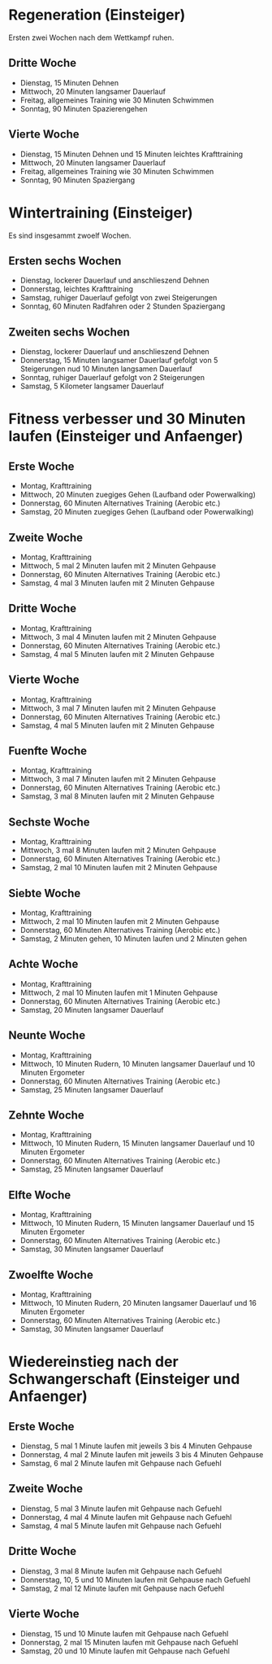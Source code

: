 # Regeneration (Einsteiger)

Ersten zwei Wochen nach dem Wettkampf ruhen.

## Dritte Woche

* Dienstag, 15 Minuten Dehnen
* Mittwoch, 20 Minuten langsamer Dauerlauf
* Freitag, allgemeines Training wie 30 Minuten Schwimmen
* Sonntag, 90 Minuten Spazierengehen

## Vierte Woche

* Dienstag, 15 Minuten Dehnen und 15 Minuten leichtes Krafttraining
* Mittwoch, 20 Minuten langsamer Dauerlauf
* Freitag, allgemeines Training wie 30 Minuten Schwimmen
* Sonntag, 90 Minuten Spaziergang

# Wintertraining (Einsteiger)

Es sind insgesammt zwoelf Wochen.

## Ersten sechs Wochen

* Dienstag, lockerer Dauerlauf und anschlieszend Dehnen
* Donnerstag, leichtes Krafttraining
* Samstag, ruhiger Dauerlauf gefolgt von zwei Steigerungen
* Sonntag, 60 Minuten Radfahren oder 2 Stunden Spaziergang

## Zweiten sechs Wochen

* Dienstag, lockerer Dauerlauf und anschlieszend Dehnen
* Donnerstag, 15 Minuten langsamer Dauerlauf gefolgt von 5 Steigerungen nud 10 Minuten langsamen Dauerlauf
* Sonntag, ruhiger Dauerlauf gefolgt von 2 Steigerungen
* Samstag, 5 Kilometer langsamer Dauerlauf

# Fitness verbesser und 30 Minuten laufen (Einsteiger und Anfaenger)

## Erste Woche

* Montag, Krafttraining
* Mittwoch, 20 Minuten zuegiges Gehen (Laufband oder Powerwalking)
* Donnerstag, 60 Minuten Alternatives Training (Aerobic etc.)
* Samstag, 20 Minuten zuegiges Gehen (Laufband oder Powerwalking)

## Zweite Woche

* Montag, Krafttraining
* Mittwoch, 5 mal 2 Minuten laufen mit 2 Minuten Gehpause
* Donnerstag, 60 Minuten Alternatives Training (Aerobic etc.)
* Samstag, 4 mal 3 Minuten laufen mit 2 Minuten Gehpause

## Dritte Woche

* Montag, Krafttraining
* Mittwoch, 3 mal 4 Minuten laufen mit 2 Minuten Gehpause
* Donnerstag, 60 Minuten Alternatives Training (Aerobic etc.)
* Samstag, 4 mal 5 Minuten laufen mit 2 Minuten Gehpause

## Vierte Woche

* Montag, Krafttraining
* Mittwoch, 3 mal 7 Minuten laufen mit 2 Minuten Gehpause
* Donnerstag, 60 Minuten Alternatives Training (Aerobic etc.)
* Samstag, 4 mal 5 Minuten laufen mit 2 Minuten Gehpause

## Fuenfte Woche

* Montag, Krafttraining
* Mittwoch, 3 mal 7 Minuten laufen mit 2 Minuten Gehpause
* Donnerstag, 60 Minuten Alternatives Training (Aerobic etc.)
* Samstag, 3 mal 8 Minuten laufen mit 2 Minuten Gehpause

## Sechste Woche

* Montag, Krafttraining
* Mittwoch, 3 mal 8 Minuten laufen mit 2 Minuten Gehpause
* Donnerstag, 60 Minuten Alternatives Training (Aerobic etc.)
* Samstag, 2 mal 10 Minuten laufen mit 2 Minuten Gehpause

## Siebte Woche

* Montag, Krafttraining
* Mittwoch, 2 mal 10 Minuten laufen mit 2 Minuten Gehpause
* Donnerstag, 60 Minuten Alternatives Training (Aerobic etc.)
* Samstag, 2 Minuten gehen, 10 Minuten laufen und 2 Minuten gehen

## Achte Woche

* Montag, Krafttraining
* Mittwoch, 2 mal 10 Minuten laufen mit 1 Minuten Gehpause
* Donnerstag, 60 Minuten Alternatives Training (Aerobic etc.)
* Samstag, 20 Minuten langsamer Dauerlauf

## Neunte Woche

* Montag, Krafttraining
* Mittwoch, 10 Minuten Rudern, 10 Minuten langsamer Dauerlauf und 10 Minuten Ergometer
* Donnerstag, 60 Minuten Alternatives Training (Aerobic etc.)
* Samstag, 25 Minuten langsamer Dauerlauf

## Zehnte Woche

* Montag, Krafttraining
* Mittwoch, 10 Minuten Rudern, 15 Minuten langsamer Dauerlauf und 10 Minuten Ergometer
* Donnerstag, 60 Minuten Alternatives Training (Aerobic etc.)
* Samstag, 25 Minuten langsamer Dauerlauf

## Elfte Woche

* Montag, Krafttraining
* Mittwoch, 10 Minuten Rudern, 15 Minuten langsamer Dauerlauf und 15 Minuten Ergometer
* Donnerstag, 60 Minuten Alternatives Training (Aerobic etc.)
* Samstag, 30 Minuten langsamer Dauerlauf

## Zwoelfte Woche

* Montag, Krafttraining
* Mittwoch, 10 Minuten Rudern, 20 Minuten langsamer Dauerlauf und 16 Minuten Ergometer
* Donnerstag, 60 Minuten Alternatives Training (Aerobic etc.)
* Samstag, 30 Minuten langsamer Dauerlauf

# Wiedereinstieg nach der Schwangerschaft (Einsteiger und Anfaenger)

## Erste Woche

* Dienstag, 5 mal 1 Minute laufen mit jeweils 3 bis 4 Minuten Gehpause
* Donnerstag, 4 mal 2 Minute laufen mit jeweils 3 bis 4 Minuten Gehpause
* Samstag, 6 mal 2 Minute laufen mit Gehpause nach Gefuehl

## Zweite Woche

* Dienstag, 5 mal 3 Minute laufen mit Gehpause nach Gefuehl
* Donnerstag, 4 mal 4 Minute laufen mit Gehpause nach Gefuehl
* Samstag, 4 mal 5 Minute laufen mit Gehpause nach Gefuehl

## Dritte Woche


* Dienstag, 3 mal 8 Minute laufen mit Gehpause nach Gefuehl
* Donnerstag, 10, 5 und 10 Minuten laufen mit Gehpause nach Gefuehl
* Samstag, 2 mal 12 Minute laufen mit Gehpause nach Gefuehl

## Vierte Woche

* Dienstag, 15 und 10 Minute laufen mit Gehpause nach Gefuehl
* Donnerstag, 2 mal 15 Minuten laufen mit Gehpause nach Gefuehl
* Samstag, 20 und 10 Minute laufen mit Gehpause nach Gefuehl
